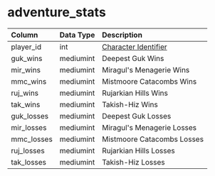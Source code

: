 # adventure\_stats

| Column | Data Type | Description |
| :--- | :--- | :--- |
| player\_id | int | [Character Identifier](../../../schema/categories/adventures/character_data.md) |
| guk\_wins | mediumint | Deepest Guk Wins |
| mir\_wins | mediumint | Miragul's Menagerie Wins |
| mmc\_wins | mediumint | Mistmoore Catacombs Wins |
| ruj\_wins | mediumint | Rujarkian Hills Wins |
| tak\_wins | mediumint | Takish-Hiz Wins |
| guk\_losses | mediumint | Deepest Guk Losses |
| mir\_losses | mediumint | Miragul's Menagerie Losses |
| mmc\_losses | mediumint | Mistmoore Catacombs Losses |
| ruj\_losses | mediumint | Rujarkian Hills Losses |
| tak\_losses | mediumint | Takish-Hiz Losses |

